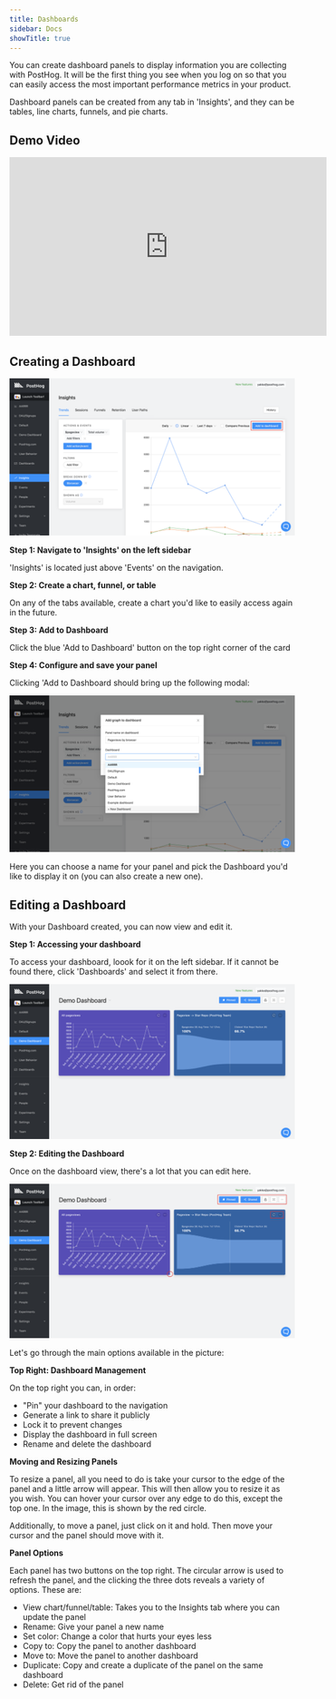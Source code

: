 ```yaml
---
title: Dashboards
sidebar: Docs
showTitle: true
---
```


You can create dashboard panels to display information you are collecting with PostHog. It will be the first thing you see when you log on so that you can easily access the most important performance metrics in your product.

Dashboard panels can be created from any tab in 'Insights', and they can be tables, line charts, funnels, and pie charts.

## Demo Video

<iframe width="560" height="315" src="https://www.youtube.com/embed/XUKQvXrE96k" frameborder="0" allow="accelerometer; autoplay; clipboard-write; encrypted-media; gyroscope; picture-in-picture" allowfullscreen></iframe>

## Creating a Dashboard

![Trends Add to Dashboard](../../images/features/dashboards/add-to-dashboard.png)

**Step 1: Navigate to 'Insights' on the left sidebar**

'Insights' is located just above 'Events' on the navigation.

**Step 2: Create a chart, funnel, or table**

On any of the tabs available, create a chart you'd like to easily access again in the future.

**Step 3: Add to Dashboard**

Click the blue 'Add to Dashboard' button on the top right corner of the card 

**Step 4: Configure and save your panel**

Clicking 'Add to Dashboard should bring up the following modal:

![Select Dashboard](../../images/features/dashboards/select-dashboard.png)

Here you can choose a name for your panel and pick the Dashboard you'd like to display it on (you can also create a new one).

## Editing a Dashboard

With your Dashboard created, you can now view and edit it.

**Step 1: Accessing your dashboard**

To access your dashboard, loook for it on the left sidebar. If it cannot be found there, click 'Dashboards' and select it from there.

![Accessing Dashboard](../../images/features/dashboards/dashboard-view.png)

**Step 2: Editing the Dashboard**

Once on the dashboard view, there's a lot that you can edit here. 

![Dashboard Options](../../images/features/dashboards/dashboard-options.png)

Let's go through the main options available in the picture:

**Top Right: Dashboard Management**

On the top right you can, in order:

* "Pin" your dashboard to the navigation
* Generate a link to share it publicly 
* Lock it to prevent changes
* Display the dashboard in full screen
* Rename and delete the dashboard

**Moving and Resizing Panels**

To resize a panel, all you need to do is take your cursor to the edge of the panel and a little arrow will appear. This will then allow you to resize it as you wish. You can hover your cursor over any edge to do this, except the top one. In the image, this is shown by the red circle.

Additionally, to move a panel, just click on it and hold. Then move your cursor and the panel should move with it.

**Panel Options**

Each panel has two buttons on the top right. The circular arrow is used to refresh the panel, and the clicking the three dots reveals a variety of options. These are:

* View chart/funnel/table: Takes you to the Insights tab where you can update the panel
* Rename: Give your panel a new name
* Set color: Change a color that hurts your eyes less 
* Copy to: Copy the panel to another dashboard
* Move to: Move the panel to another dashboard 
* Duplicate: Copy and create a duplicate of the panel on the same dashboard
* Delete: Get rid of the panel






